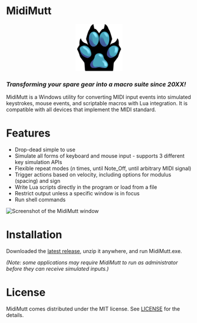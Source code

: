 # MidiMutt
<p align="center">
  <img width="128" height="128" src="icons/icon.png">
</p>

### *Transforming your spare gear into a macro suite since 20XX!*
MidiMutt is a Windows utility for converting MIDI input events into simulated keystrokes, mouse events, and scriptable macros with Lua integration. It is compatible with all devices that implement the MIDI standard.

# Features
- Drop-dead simple to use
- Simulate all forms of keyboard and mouse input - supports 3 different key simulation APIs
- Flexible repeat modes (*n* times, until Note_Off, until arbitrary MIDI signal)
- Trigger actions based on velocity, including options for modulus (spacing) and sign
- Write Lua scripts directly in the program or load from a file
- Restrict output unless a specific window is in focus
- Run shell commands

![Screenshot of the MidiMutt window](https://i.imgur.com/BqFLRVH.png)

# Installation
Downloaded the [latest release](https://www.github.com/Squawks/MidiMutt/releases), unzip it anywhere, and run MidiMutt.exe.

*(Note: some applications may require MidiMutt to run as administrator before they can receive simulated inputs.)*

# License
MidiMutt comes distributed under the MIT license. See [LICENSE](LICENSE) for the details.
